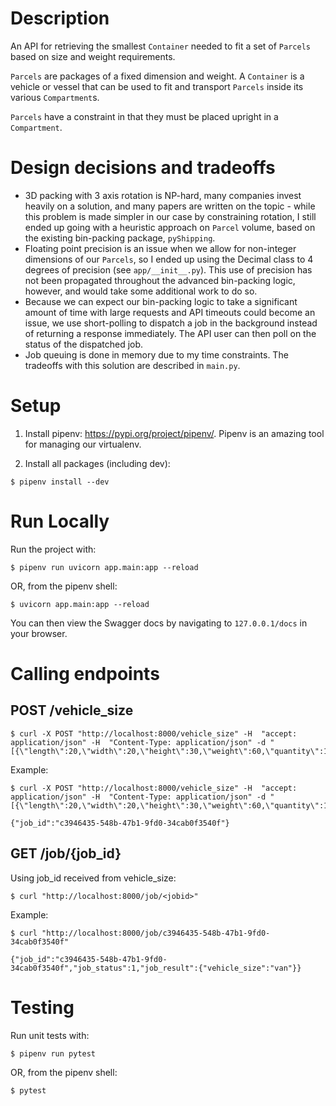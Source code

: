# Description

An API for retrieving the smallest `Container` needed to fit a set of `Parcels`
based on size and weight requirements.

`Parcels` are packages of a fixed dimension and weight. A `Container` is a vehicle or vessel that can be used to fit and transport `Parcels` inside its various `Compartment`s.

`Parcels` have a constraint in that they must be placed upright in a `Compartment`.

# Design decisions and tradeoffs

* 3D packing with 3 axis rotation is NP-hard, many companies invest heavily on a solution, and many papers are written on the topic - while this problem is made simpler in our case by constraining rotation, I still ended up going with a heuristic approach on `Parcel` volume, based on the existing bin-packing package, `pyShipping`.
* Floating point precision is an issue when we allow for non-integer dimensions of our `Parcels`, so I ended up using the Decimal class to 4 degrees of precision (see `app/__init__.py`). This use of precision has not been propagated throughout the advanced bin-packing logic, however, and would take some additional work to do so.
* Because we can expect our bin-packing logic to take a significant amount of time with large requests and API timeouts could become an issue, we use short-polling to dispatch a job in the background instead of returning a response immediately. The API user can then poll on the status of the dispatched job.
* Job queuing is done in memory due to my time constraints. The tradeoffs with this solution are described in `main.py`.

# Setup

1. Install pipenv: https://pypi.org/project/pipenv/. Pipenv is an amazing tool for managing our virtualenv.

1. Install all packages (including dev):
```
$ pipenv install --dev
```

# Run Locally

Run the project with:
```
$ pipenv run uvicorn app.main:app --reload
```
OR, from the pipenv shell:
```
$ uvicorn app.main:app --reload
```

You can then view the Swagger docs by navigating to `127.0.0.1/docs` in your browser.

# Calling endpoints

## POST /vehicle_size

```
$ curl -X POST "http://localhost:8000/vehicle_size" -H  "accept: application/json" -H  "Content-Type: application/json" -d "[{\"length\":20,\"width\":20,\"height\":30,\"weight\":60,\"quantity\":1}]"
```

Example:

```
$ curl -X POST "http://localhost:8000/vehicle_size" -H  "accept: application/json" -H  "Content-Type: application/json" -d "[{\"length\":20,\"width\":20,\"height\":30,\"weight\":60,\"quantity\":1}]"

{"job_id":"c3946435-548b-47b1-9fd0-34cab0f3540f"}
```

## GET /job/{job_id}

Using job_id received from vehicle_size:

```
$ curl "http://localhost:8000/job/<jobid>"
```

Example:

```
$ curl "http://localhost:8000/job/c3946435-548b-47b1-9fd0-34cab0f3540f"

{"job_id":"c3946435-548b-47b1-9fd0-34cab0f3540f","job_status":1,"job_result":{"vehicle_size":"van"}}
```

# Testing

Run unit tests with:
```
$ pipenv run pytest
```
OR, from the pipenv shell:
```
$ pytest
```

